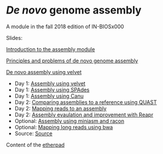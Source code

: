 *De novo* genome assembly
=======================

A module in the fall 2018 edition of IN-BIOSx000

Slides:

[Introduction to the assembly module](https://github.com/arvindsundaram/IN-BIOSx000/raw/2018/Assembly/presentations/01_intro_to_assembly_module.pptx)

[Principles and problems of de novo genome assembly](https://github.com/arvindsundaram/IN-BIOSx000/raw/2018/Assembly/presentations/02_Principles_and_problems_of_de_novo_genome_assembly.pptx)

[De novo assembly using velvet](https://github.com/arvindsundaram/IN-BIOSx000/raw/2018/Assembly/presentations/03_De_novo_assembly_using_velvet.pptx?raw=true)


* Day 1: [Assembly using velvet](https://github.com/arvindsundaram/IN-BIOSx000/blob/2018/Assembly/practicals/02_Assembly_using_velvet.md)
* Day 1: [Assembly using SPAdes](https://github.com/arvindsundaram/IN-BIOSx000/blob/2018/Assembly/practicals/05_Assembly_using_SPADES.md)
* Day 1: [Assembly using Canu](https://github.com/arvindsundaram/IN-BIOSx000/blob/2018/Assembly/practicals/06_Assembly_using_Canu.md)
* Day 2: [Comparing assemblies to a reference using QUAST](https://github.com/arvindsundaram/IN-BIOSx000/blob/2018/Assembly/practicals/08_Comparing_assemblies_to_the_reference.md)
* Day 2: [Mapping reads to an assembly](https://github.com/arvindsundaram/IN-BIOSx000/blob/2018/Assembly/practicals/03_Mapping_reads_to_an_assembly.md)
* Day 2: [Assembly evaulation and improvement with Reapr](https://github.com/arvindsundaram/IN-BIOSx000/blob/2018/Assembly/practicals/04_Assembly_evalation_improvement_using_REAPR.md)
* Optional: [Assembly using miniasm and racon](https://github.com/arvindsundaram/IN-BIOSx000/blob/2018/Assembly/practicals/07_Assembly_using_minasm+racon.md)
* Optional: [Mapping long reads using bwa](https://github.com/arvindsundaram/IN-BIOSx000/blob/2018/Assembly/practicals/09_mapping_PacBio_MinION_using_bwa.md)
* Source: [Source](https://github.com/arvindsundaram/IN-BIOSx000/blob/2018/Assembly/practicals/Sources.md)

Content of the [etherpad](https://etherpad.wikimedia.org/p/INF_BIOSx000_2018)
